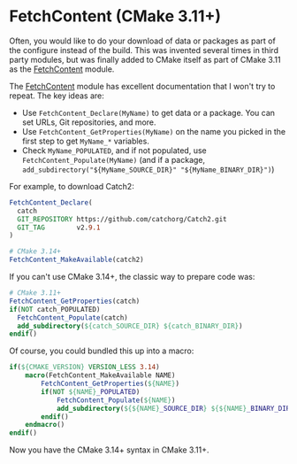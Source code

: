 # FetchContent (CMake 3.11+)

Often, you would like to do your download of data or packages as part of the configure instead of the build. This was invented several times in third party modules, but was finally added to CMake itself as part of CMake 3.11 as the [FetchContent] module.

The [FetchContent] module has excellent documentation that I won't try to repeat. The key ideas are:

* Use `FetchContent_Declare(MyName)` to get data or a package. You can set URLs, Git repositories, and more.
* Use `FetchContent_GetProperties(MyName)` on the name you picked in the first step to get `MyName_*` variables.
* Check `MyName_POPULATED`, and if not populated, use `FetchContent_Populate(MyName)` (and if a package, `add_subdirectory("${MyName_SOURCE_DIR}" "${MyName_BINARY_DIR}")`)

For example, to download Catch2:

```cmake
FetchContent_Declare(
  catch
  GIT_REPOSITORY https://github.com/catchorg/Catch2.git
  GIT_TAG        v2.9.1
)

# CMake 3.14+
FetchContent_MakeAvailable(catch2)
```

If you can't use CMake 3.14+, the classic way to prepare code was:

```cmake
# CMake 3.11+
FetchContent_GetProperties(catch)
if(NOT catch_POPULATED)
  FetchContent_Populate(catch)
  add_subdirectory(${catch_SOURCE_DIR} ${catch_BINARY_DIR})
endif()
```

Of course, you could bundled this up into a macro:

```cmake
if(${CMAKE_VERSION} VERSION_LESS 3.14)
    macro(FetchContent_MakeAvailable NAME)
        FetchContent_GetProperties(${NAME})
        if(NOT ${NAME}_POPULATED)
    	    FetchContent_Populate(${NAME})
    	    add_subdirectory(${${NAME}_SOURCE_DIR} ${${NAME}_BINARY_DIR})
        endif()
    endmacro()
endif()
```

Now you have the CMake 3.14+ syntax in CMake 3.11+.

[FetchContent]: https://cmake.org/cmake/help/latest/module/FetchContent.html

